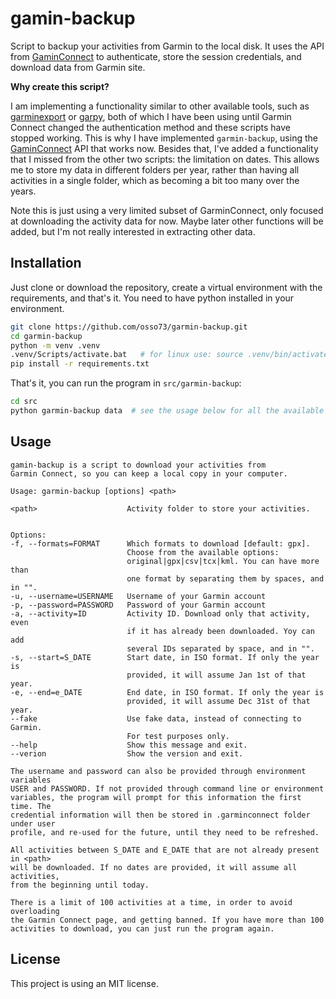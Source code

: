 # gamin-backup

Script to backup your activities from Garmin to the local disk. It uses the API from [GaminConnect](https://github.com/cyberjunky/python-garminconnect) to authenticate, store the session credentials, and download data from Garmin site.

**Why create this script?**

I am implementing a functionality similar to other available tools, such as [garminexport](https://github.com/petergardfjall/garminexport) or [garpy](https://github.com/felipeam86/garpy), both of which I have been using until Garmin Connect changed the authentication method and these scripts have stopped working. This is why I have implemented ``garmin-backup``, using the [GaminConnect](https://github.com/cyberjunky/python-garminconnect) API that works now. Besides that, I've added a functionality that I missed from the other two scripts: the limitation on dates. This allows me to store my data in different folders per year, rather than having all activities in a single folder, which as becoming a bit too many over the years.

Note this is just using a very limited subset of GarminConnect, only focused at downloading the activity data for now. Maybe later other functions will be added, but I'm not really interested in extracting other data.



## Installation

Just clone or download the repository, create a virtual environment with the requirements, and that's it. You need to have python installed in your environment.

```bash
git clone https://github.com/osso73/garmin-backup.git
cd garmin-backup
python -m venv .venv
.venv/Scripts/activate.bat   # for linux use: source .venv/bin/activate
pip install -r requirements.txt
```

That's it, you can run the program in `src/garmin-backup`:

```bash
cd src
python garmin-backup data  # see the usage below for all the available options
```



## Usage

    gamin-backup is a script to download your activities from 
    Garmin Connect, so you can keep a local copy in your computer.

    Usage: garmin-backup [options] <path>

    <path>                    Activity folder to store your activities.


    Options:
    -f, --formats=FORMAT      Which formats to download [default: gpx].
                              Choose from the available options: 
                              original|gpx|csv|tcx|kml. You can have more than 
                              one format by separating them by spaces, and in "".
    -u, --username=USERNAME   Username of your Garmin account
    -p, --password=PASSWORD   Password of your Garmin account
    -a, --activity=ID         Activity ID. Download only that activity, even 
                              if it has already been downloaded. Yoy can add
                              several IDs separated by space, and in "".
    -s, --start=S_DATE        Start date, in ISO format. If only the year is
                              provided, it will assume Jan 1st of that year.
    -e, --end=e_DATE          End date, in ISO format. If only the year is
                              provided, it will assume Dec 31st of that year.
    --fake                    Use fake data, instead of connecting to Garmin.
                              For test purposes only.
    --help                    Show this message and exit.
    --verion                  Show the version and exit.

    The username and password can also be provided through environment variables 
    USER and PASSWORD. If not provided through command line or environment 
    variables, the program will prompt for this information the first time. The 
    credential information will then be stored in .garminconnect folder under user
    profile, and re-used for the future, until they need to be refreshed.

    All activities between S_DATE and E_DATE that are not already present in <path> 
    will be downloaded. If no dates are provided, it will assume all activities, 
    from the beginning until today.

    There is a limit of 100 activities at a time, in order to avoid overloading
    the Garmin Connect page, and getting banned. If you have more than 100 
    activities to download, you can just run the program again.



## License

This project is using an MIT license.
